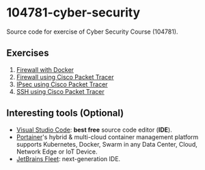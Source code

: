 # 104781-cyber-security

Source code for exercise of Cyber Security Course (104781).

## Exercises

1. [Firewall with Docker](firewall-docker/README.md)
2. [Firewall using Cisco Packet Tracer](firewall-packet_tracer/README.md)
3. [IPsec using Cisco Packet Tracer](ipsec-packet_tracer/README.md)
4. [SSH using Cisco Packet Tracer](ssh-packet_tracer/README.md)

## Interesting tools (Optional)

- [Visual Studio Code](https://code.visualstudio.com): **best free** source code editor (**IDE**).
- [Portainer](https://www.portainer.io/)'s hybrid & multi-cloud container management platform supports Kubernetes, Docker, Swarm in any Data Center, Cloud, Network Edge or IoT Device.
- [JetBrains Fleet](https://www.jetbrains.com/fleet): next-generation IDE.
